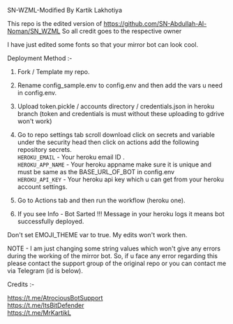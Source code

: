 SN-WZML-Modified By Kartik Lakhotiya

This repo is the edited version of https://github.com/SN-Abdullah-Al-Noman/SN_WZML 
So all credit goes to the respective owner 

I have just edited some fonts so that your mirror bot can look cool.

Deployment Method :-
1. Fork / Template my repo.

2. Rename config_sample.env to config.env and then add the vars u need in config.env.

3. Upload token.pickle / accounts directory / credentials.json in heroku branch (token and credentials is must without these uploading to gdrive won't work)

4. Go to repo settings tab scroll download click on secrets and variable under the security head then click on actions add the following repository secrets.       
   `HEROKU_EMAIL` - Your heroku email ID .       
   `HEROKU_APP_NAME` - Your heroku appname make sure it is unique and must be same as the BASE_URL_OF_BOT in config.env        
   `HEROKU_API_KEY` - Your heroku api key which u can get from your heroku account settings.
   
5. Go to Actions tab and then run the workflow (heroku one).

6. If you see Info - Bot Sarted !!! Message in your heroku logs it means bot successfully deployed.


Don't set EMOJI_THEME var to true. My edits won't work then.


NOTE - I am just changing some string values which won't give any errors during the working of the mirror bot. So, if u face any error regarding this please contact the support group of the original repo or you can contact me via Telegram (id is below).

Credits :-

https://t.me/AtrociousBotSupport     
https://t.me/ItsBitDefender      
https://t.me/MrKartikL
